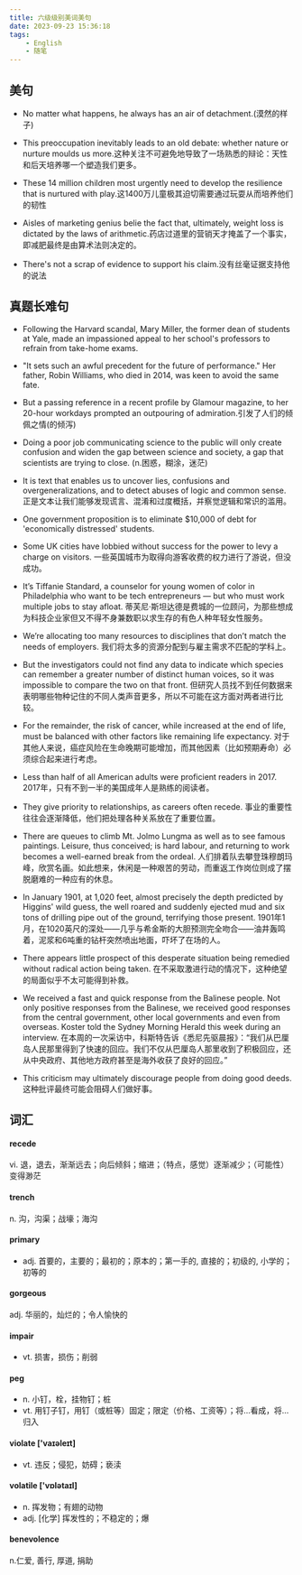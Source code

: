 ```yaml
---
title: 六级级别美词美句
date: 2023-09-23 15:36:18
tags:
    - English
    - 随笔
---
```


## 美句
- No matter what happens, he always has an air of detachment.(漠然的样子)

- This preoccupation inevitably leads to an old debate: whether nature or nurture moulds us more.这种关注不可避免地导致了一场熟悉的辩论：天性和后天培养哪一个塑造我们更多。

- These 14 million children most urgently need to develop the resilience that is nurtured with play.这1400万儿童极其迫切需要通过玩耍从而培养他们的韧性
- Aisles of marketing genius belie the fact that, ultimately, weight loss is dictated by the laws of arithmetic.药店过道里的营销天才掩盖了一个事实，即减肥最终是由算术法则决定的。

- There's not a scrap of evidence to support his claim.没有丝毫证据支持他的说法

## 真题长难句
- Following the Harvard scandal, Mary Miller, the former dean of students at Yale, made an impassioned appeal to her school's professors to refrain from take-home exams.

- "It sets such an awful precedent for the future of performance." Her father, Robin Williams, who died in 2014, was keen to avoid the same fate.

- But a passing reference in a recent profile by Glamour magazine, to her 20-hour workdays prompted an outpouring of admiration.引发了人们的倾佩之情(的倾泻)

- Doing a poor job communicating science to the public will only create confusion and widen the gap between science and society, a gap that scientists are trying to close. (n.困惑，糊涂，迷茫)

- It is text that enables us to uncover lies, confusions and overgeneralizations, and to detect abuses of logic and common sense.正是文本让我们能够发现谎言、混淆和过度概括，并察觉逻辑和常识的滥用。

- One government proposition is to eliminate $10,000 of debt for 'economically distressed' students.
- Some UK cities have lobbied without success for the power to levy a charge on visitors.
一些英国城市为取得向游客收费的权力进行了游说，但没成功。

- It’s Tiffanie Standard, a counselor for young women of color in Philadelphia who want to be tech entrepreneurs — but who must work multiple jobs to stay afloat.
蒂芙尼·斯坦达德是费城的一位顾问，为那些想成为科技企业家但又不得不身兼数职以求生存的有色人种年轻女性服务。
- We’re allocating too many resources to disciplines that don’t match the needs of employers.
我们将太多的资源分配到与雇主需求不匹配的学科上。
- But the investigators could not find any data to indicate which species can remember a greater number of distinct human voices, so it was impossible to compare the two on that front.
但研究人员找不到任何数据来表明哪些物种记住的不同人类声音更多，所以不可能在这方面对两者进行比较。
- For the remainder, the risk of cancer, while increased at the end of life, must be balanced with other factors like remaining life expectancy.
对于其他人来说，癌症风险在生命晚期可能增加，而其他因素（比如预期寿命）必须综合起来进行考虑。
- Less than half of all American adults were proficient readers in 2017.
2017年，只有不到一半的美国成年人是熟练的阅读者。
- They give priority to relationships, as careers often recede.
事业的重要性往往会逐渐降低，他们把处理各种关系放在了重要位置。

- There are queues to climb Mt. Jolmo Lungma as well as to see famous paintings. Leisure, thus conceived; is hard labour, and returning to work becomes a well-earned break from the ordeal.
人们排着队去攀登珠穆朗玛峰，欣赏名画。如此想来，休闲是一种艰苦的劳动，而重返工作岗位则成了摆脱磨难的一种应有的休息。

- In January 1901, at 1,020 feet, almost precisely the depth predicted by Higgins' wild guess, the well roared and suddenly ejected mud and six tons of drilling pipe out of the ground, terrifying those present.
1901年1月，在1020英尺的深处——几乎与希金斯的大胆预测完全吻合——油井轰鸣着，泥浆和6吨重的钻杆突然喷出地面，吓坏了在场的人。

- There appears little prospect of this desperate situation being remedied without radical action being taken.
在不采取激进行动的情况下，这种绝望的局面似乎不太可能得到补救。
- We received a fast and quick response from the Balinese people. Not only positive responses from the Balinese, we received good responses from the central government, other local governments and even from overseas. Koster told the Sydney Morning Herald this week during an interview.
在本周的一次采访中，科斯特告诉《悉尼先驱晨报》：“我们从巴厘岛人民那里得到了快速的回应。我们不仅从巴厘岛人那里收到了积极回应，还从中央政府、其他地方政府甚至是海外收获了良好的回应。”

- This criticism may ultimately discourage people from doing good deeds.
这种批评最终可能会阻碍人们做好事。
## 词汇
#### recede
vi. 退，退去，渐渐远去；向后倾斜；缩进；（特点，感觉）逐渐减少；（可能性）变得渺茫
#### trench 
n. 沟，沟渠；战壕；海沟
#### primary
- adj. 首要的，主要的；最初的；原本的；第一手的, 直接的；初级的, 小学的；初等的
#### gorgeous
adj. 华丽的，灿烂的；令人愉快的
#### impair
- vt. 损害，损伤；削弱

#### peg
- n. 小钉，栓，挂物钉；桩
- vt. 用钉子钉，用钉（或桩等）固定；限定（价格、工资等）；将…看成，将…归入

#### violate ['vaɪəleɪt]  
- vt. 违反；侵犯，妨碍；亵渎
#### volatile ['vɒlətaɪl]  
- n. 挥发物；有翅的动物
- adj. [化学] 挥发性的；不稳定的；爆

#### benevolence
n.仁爱, 善行, 厚道, 捐助